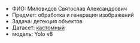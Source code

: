 - ФИО: Миловидов Святослав Александрович
- Предмет: обработка и генерация изображений
- Задача: детекция объектов
- Датасет: [кастомный](https://drive.google.com/drive/folders/1322IUASpXxhjv1__vt7Ujj-NTvMBT9oQ?usp=drive_link)
- модель: Yolo v8
